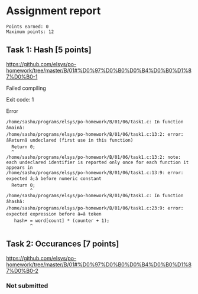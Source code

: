 # Assignment report
```
Points earned: 0
Maximum points: 12
```
## Task 1: Hash [5 points]
https://github.com/elsys/po-homework/tree/master/B/01#%D0%97%D0%B0%D0%B4%D0%B0%D1%87%D0%B0-1

Failed compiling

Exit code: 1

Error
```
/home/sasho/programs/elsys/po-homework/B/01/06/task1.c: In function âmainâ:
/home/sasho/programs/elsys/po-homework/B/01/06/task1.c:13:2: error: âReturnâ undeclared (first use in this function)
  Return 0;
  ^
/home/sasho/programs/elsys/po-homework/B/01/06/task1.c:13:2: note: each undeclared identifier is reported only once for each function it appears in
/home/sasho/programs/elsys/po-homework/B/01/06/task1.c:13:9: error: expected â;â before numeric constant
  Return 0;
         ^
/home/sasho/programs/elsys/po-homework/B/01/06/task1.c: In function âhashâ:
/home/sasho/programs/elsys/po-homework/B/01/06/task1.c:23:9: error: expected expression before â=â token
   hash+ = word[count] * (counter + 1);
         ^

```
## Task 2: Occurances [7 points]
https://github.com/elsys/po-homework/tree/master/B/01#%D0%97%D0%B0%D0%B4%D0%B0%D1%87%D0%B0-2

### Not submitted
